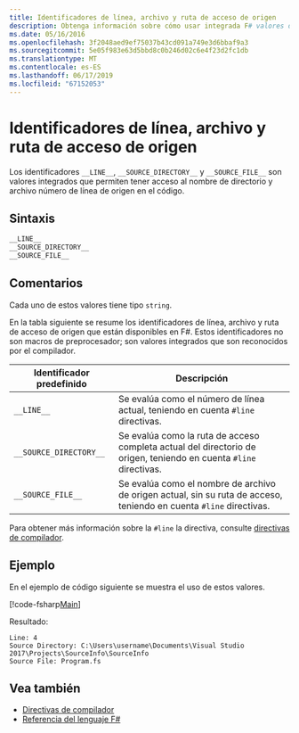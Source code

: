 ```yaml
---
title: Identificadores de línea, archivo y ruta de acceso de origen
description: Obtenga información sobre cómo usar integrada F# valores de identificador que le permiten obtener acceso al origen de línea número, directorio y nombre de archivo en el código.
ms.date: 05/16/2016
ms.openlocfilehash: 3f2048aed9ef75037b43cd091a749e3d6bbaf9a3
ms.sourcegitcommit: 5e05f983e63d5bbd8c0b246d02c6e4f23d2fc1db
ms.translationtype: MT
ms.contentlocale: es-ES
ms.lasthandoff: 06/17/2019
ms.locfileid: "67152053"
---
```

# <a name="source-line-file-and-path-identifiers"></a>Identificadores de línea, archivo y ruta de acceso de origen

Los identificadores `__LINE__`, `__SOURCE_DIRECTORY__` y `__SOURCE_FILE__` son valores integrados que permiten tener acceso al nombre de directorio y archivo número de línea de origen en el código.

## <a name="syntax"></a>Sintaxis

```fsharp
__LINE__
__SOURCE_DIRECTORY__
__SOURCE_FILE__
```

## <a name="remarks"></a>Comentarios

Cada uno de estos valores tiene tipo `string`.

En la tabla siguiente se resume los identificadores de línea, archivo y ruta de acceso de origen que están disponibles en F#. Estos identificadores no son macros de preprocesador; son valores integrados que son reconocidos por el compilador.

|Identificador predefinido|Descripción|
|---------------------|-----------|
|`__LINE__`|Se evalúa como el número de línea actual, teniendo en cuenta `#line` directivas.|
|`__SOURCE_DIRECTORY__`|Se evalúa como la ruta de acceso completa actual del directorio de origen, teniendo en cuenta `#line` directivas.|
|`__SOURCE_FILE__`|Se evalúa como el nombre de archivo de origen actual, sin su ruta de acceso, teniendo en cuenta `#line` directivas.|

Para obtener más información sobre la `#line` la directiva, consulte [directivas de compilador](compiler-directives.md).

## <a name="example"></a>Ejemplo

En el ejemplo de código siguiente se muestra el uso de estos valores.

[!code-fsharp[Main](../../../samples/snippets/fsharp/lang-ref-2/snippet7401.fs)]

Resultado:

```
Line: 4
Source Directory: C:\Users\username\Documents\Visual Studio 2017\Projects\SourceInfo\SourceInfo
Source File: Program.fs
```

## <a name="see-also"></a>Vea también

- [Directivas de compilador](compiler-directives.md)
- [Referencia del lenguaje F#](index.md)
